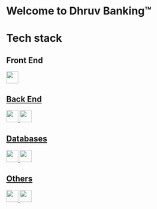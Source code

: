 # Welcome to Dhruv Banking:tm:

# Tech stack

## Front End

<a margin="40px" href=https://svelte.dev/ > <img width ='32px' src ='https://raw.githubusercontent.com/rahulbanerjee26/githubProfileReadmeGenerator/51f83dfc2091cdec25b7b33bd2d3da0996ec3efd/icons/svelte.svg'>

## Back End

<a margin="40px" href=https://nodejs.org/en/ > <img width ='32px' src ='https://raw.githubusercontent.com/rahulbanerjee26/githubProfileReadmeGenerator/51f83dfc2091cdec25b7b33bd2d3da0996ec3efd/icons/nodejs.svg'>
<a margin="40px" href=https://www.typescriptlang.org/ > <img width ='32px' src ='https://raw.githubusercontent.com/rahulbanerjee26/githubProfileReadmeGenerator/51f83dfc2091cdec25b7b33bd2d3da0996ec3efd/icons/typescript.svg'>

## Databases

<a margin="40px" href=https://www.postgresql.org/ > <img width ='32px' src ='https://raw.githubusercontent.com/rahulbanerjee26/githubProfileReadmeGenerator/51f83dfc2091cdec25b7b33bd2d3da0996ec3efd/icons/postgresql.svg'>
<a margin="40px" href=https://redis.io/ > <img width ='32px' src ='https://raw.githubusercontent.com/rahulbanerjee26/githubProfileReadmeGenerator/51f83dfc2091cdec25b7b33bd2d3da0996ec3efd/icons/redis.svg'>

## Others

<a margin="40px" href=https://www.oracle.com/ > <img width ='32px' src ='https://raw.githubusercontent.com/rahulbanerjee26/githubProfileReadmeGenerator/51f83dfc2091cdec25b7b33bd2d3da0996ec3efd/icons/oracle.svg'>
<a margin="40px" href=https://www.docker.com/ > <img width ='32px' src ='https://raw.githubusercontent.com/rahulbanerjee26/githubProfileReadmeGenerator/51f83dfc2091cdec25b7b33bd2d3da0996ec3efd/icons/docker.svg'>
